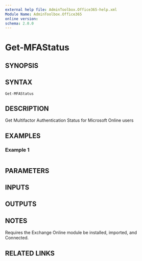 ```yaml
---
external help file: AdminToolbox.Office365-help.xml
Module Name: AdminToolbox.Office365
online version:
schema: 2.0.0
---
```


# Get-MFAStatus

## SYNOPSIS

## SYNTAX

```
Get-MFAStatus
```

## DESCRIPTION
Get Multifactor Authentication Status for Microsoft Online users

## EXAMPLES

### Example 1
```powershell

```



## PARAMETERS

## INPUTS

## OUTPUTS

## NOTES
Requires the Exchange Online module be installed, imported, and Connected.

## RELATED LINKS
